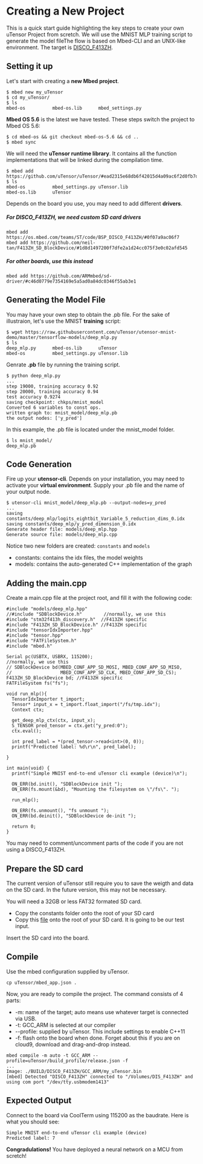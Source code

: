 # Creating a New Project
This is a quick start guide highlighting the key steps to create your own uTensor Project from scretch. We will use the MNIST MLP training script to generate the model fileThe flow is based on Mbed-CLI and an UNIX-like environment. The target is [DISCO_F413ZH](https://os.mbed.com/platforms/ST-Discovery-F413H/).

## Setting it up
Let's start with creating a **new Mbed project**.
```
$ mbed new my_uTensor
$ cd my_uTensor/
$ ls
mbed-os          mbed-os.lib      mbed_settings.py
```
**Mbed OS 5.6** is the latest we have tested. These steps switch the project to Mbed OS 5.6:
```
$ cd mbed-os && git checkout mbed-os-5.6 && cd ..
$ mbed sync
```
We will need the **uTensor runtime library**. It contains all the function implementations that will be linked during the compilation time.
```
$ mbed add https://github.com/uTensor/uTensor/#ead2315e68db6f42015d4a09ac6f2d0fb7d4cc74
$ ls
mbed-os          mbed_settings.py uTensor.lib
mbed-os.lib      uTensor
```
Depends on the board you use, you may need to add different **drivers**.
##### For DISCO_F413ZH, we need custom SD card drivers
```
mbed add https://os.mbed.com/teams/ST/code/BSP_DISCO_F413ZH/#0f07a9ac06f7
mbed add https://github.com/neil-tan/F413ZH_SD_BlockDevice/#1d8d1497200f7dfe2a1d24cc075f3e0c02afd545
```
##### For other boards, use this instead
```
mbed add https://github.com/ARMmbed/sd-driver/#c46d0779e7354169e5a5ad0a84dc0346f55ab3e1
```
## Generating the Model File
You may have your own step to obtain the .pb file. For the sake of illustraion, let's use the MNIST **training** script:
```
$ wget https://raw.githubusercontent.com/uTensor/utensor-mnist-demo/master/tensorflow-models/deep_mlp.py
$ ls
deep_mlp.py      mbed-os.lib      uTensor
mbed-os          mbed_settings.py uTensor.lib
```
Genrate **.pb** file by running the training script.
```
$ python deep_mlp.py
...
step 19000, training accuracy 0.92
step 20000, training accuracy 0.94
test accuracy 0.9274
saving checkpoint: chkps/mnist_model
Converted 6 variables to const ops.
written graph to: mnist_model/deep_mlp.pb
the output nodes: ['y_pred']
```
In this example, the .pb file is located under the mnist_model folder.
```
$ ls mnist_model/
deep_mlp.pb
```

## Code Generation
Fire up your **utensor-cli**. Depends on your installation, you may need to activate your **virtual environment**. Supply your .pb file and the name of your output node.
```
$ utensor-cli mnist_model/deep_mlp.pb --output-nodes=y_pred
...
saving constants/deep_mlp/logits_eightbit_Variable_5_reduction_dims_0.idx
saving constants/deep_mlp/y_pred_dimension_0.idx
Generate header file: models/deep_mlp.hpp
Generate source file: models/deep_mlp.cpp
```
Notice two new folders are created: `constants` and `models`
- constants: contains the idx files, the model weights
- models: contains the auto-generated C++ implementation of the graph

## Adding the main.cpp
Create a main.cpp file at the project root, and fill it with the following code:
```
#include "models/deep_mlp.hpp"
//#include "SDBlockDevice.h"        //normally, we use this
#include "stm32f413h_discovery.h"  //F413ZH specific
#include "F413ZH_SD_BlockDevice.h" //F413ZH specific
#include "tensorIdxImporter.hpp"
#include "tensor.hpp"
#include "FATFileSystem.h"
#include "mbed.h"

Serial pc(USBTX, USBRX, 115200);
//normally, we use this
// SDBlockDevice bd(MBED_CONF_APP_SD_MOSI, MBED_CONF_APP_SD_MISO,
//                  MBED_CONF_APP_SD_CLK, MBED_CONF_APP_SD_CS);
F413ZH_SD_BlockDevice bd; //F413ZH specific
FATFileSystem fs("fs");

void run_mlp(){
  TensorIdxImporter t_import;
  Tensor* input_x = t_import.float_import("/fs/tmp.idx");
  Context ctx;

  get_deep_mlp_ctx(ctx, input_x);
  S_TENSOR pred_tensor = ctx.get("y_pred:0");
  ctx.eval();

  int pred_label = *(pred_tensor->read<int>(0, 0));
  printf("Predicted label: %d\r\n", pred_label);

}

int main(void) {
  printf("Simple MNIST end-to-end uTensor cli example (device)\n");
  
  ON_ERR(bd.init(), "SDBlockDevice init ");
  ON_ERR(fs.mount(&bd), "Mounting the filesystem on \"/fs\". ");

  run_mlp();
  
  ON_ERR(fs.unmount(), "fs unmount ");
  ON_ERR(bd.deinit(), "SDBlockDevice de-init ");

  return 0;
}
```
You may need to comment/uncomment parts of the code if you are not using a DISCO_F413ZH.
## Prepare the SD card
The current version of uTensor still require you to save the weigth and data on the SD card. In the future version, this may not be necessary.

You will need a 32GB or less FAT32 formated SD card.

- Copy the constants folder onto the root of your SD card
- Copy this [file](https://github.com/uTensor/utensor-helloworld/blob/master/sdcard/tmp.idx) onto the root of your SD card. It is going to be our test input.

Insert the SD card into the board.

## Compile
Use the mbed configuration supplied by uTensor.
```
cp uTensor/mbed_app.json .
```

Now, you are ready to compile the project. The command consists of 4 parts:
- -m: name of the target; auto means use whatever target is connected via USB.
- -t: GCC_ARM is selected at our compiler
- --profile: supplied by uTensor. This include settings to enable C++11
- -f: flash onto the board when done. Forget about this if you are on cloud9, download and drag-and-drop instead.


```
mbed compile -m auto -t GCC_ARM --profile=uTensor/build_profile/release.json -f
...
Image: ./BUILD/DISCO_F413ZH/GCC_ARM/my_uTensor.bin
[mbed] Detected "DISCO_F413ZH" connected to "/Volumes/DIS_F413ZH" and using com port "/dev/tty.usbmodem1413"
```

## Expected Output
Connect to the board via CoolTerm using 115200 as the baudrate. Here is what you should see:
```
Simple MNIST end-to-end uTensor cli example (device)
Predicted label: 7
```
**Congradulations!** You have deployed a neural network on a MCU from scretch!